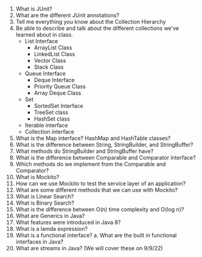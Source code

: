 1. What is JUnit?
2. What are the different JUnit annotations?
3. Tell me everything you know about the Collection Hierarchy
4. Be able to describe and talk about the different collections we've learned about in class.
    - List Interface
        - ArrayList Class
        - LinkedList Class
        - Vector Class
        - Stack Class
    - Queue Interface
        - Deque Interface
        - Priority Queue Class
        - Array Deque Class
    - Set
        - SortedSet Interface
        - TreeSet class
        - HashSet class
    - Iterable interface
    - Collection interface 
5. What is the Map interface? HashMap and HashTable classes?
6. What is the difference between String, StringBuilder, and StringBuffer?
7. What methods do StringBuilder and StringBuffer have?
8. What is the difference between Comparable and Comparator interface?
9. Which methods do we implement from the Comparable and Comparator?
10. What is Mockito?
11. How can we use Mockito to test the service layer of an application?
12. What are some different methods that we can use with Mockito?
13. What is Linear Search?
14. What is Binary Search?
15. What is the difference between O(n) time complexity and O(log n)?
16. What are Generics in Java?
17. What features were introduced in Java 8?
18. What is a lamda expression?
19. What is a functional interface?
    a. What are the built in functional interfaces in Java?
20. What are streams in Java? (We will cover these on 9/9/22)

